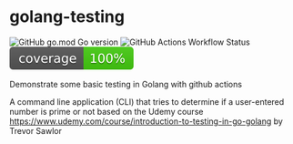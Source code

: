 # golang-testing
![GitHub go.mod Go version](https://img.shields.io/github/go-mod/go-version/amandagalligan/golang-testing)
![GitHub Actions Workflow Status](https://img.shields.io/github/actions/workflow/status/amandagalligan/golang-testing/go.yml)
[![coverage](https://raw.githubusercontent.com/vladopajic/go-test-coverage/badges/.badges/main/coverage.svg)](/.github/.testcoverage.yml)


Demonstrate some basic testing in Golang with github actions 

A command line application (CLI) that tries to determine if a user-entered number is prime or not based on the Udemy course https://www.udemy.com/course/introduction-to-testing-in-go-golang by Trevor Sawlor 


